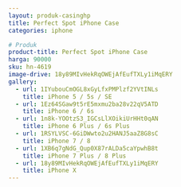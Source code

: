 ```yaml
---
layout: produk-casinghp
title: Perfect Spot iPhone Case
categories: iphone

# Produk
product-title: Perfect Spot iPhone Case
harga: 90000
sku: hn-4619
image-drive: 18y89MIvHekRqOWEjAfEufTXLy1iMqERY
gallery:
  - url: 1IYubouCmOGL8xGyLfxPMPlzf2YVtINLs
    title: iPhone 5 / 5s / SE
  - url: 1Ez64SGaw9t5rE5mxmu2ba28v22qV5ATD
    title: iPhone 6 / 6s
  - url: 1n8k-YOOtzS3_IGCsLlXOikiUrHHt0qAN
    title: iPhone 6 Plus / 6s Plus
  - url: 1RSYLVSC-6GiDWwto2u2HANJ5aaZ8G8sC
    title: iPhone 7 / 8
  - url: 1XB6q7gNdG_Qup0X87rALDa5caYpwhB8t
    title: iPhone 7 Plus / 8 Plus
  - url: 18y89MIvHekRqOWEjAfEufTXLy1iMqERY
    title: iPhone X
---
```

